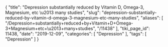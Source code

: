 {
    "title": "Depression substantially reduced by Vitamin D, Omega-3, Magnesium, etc \u2013 many studies",
    "slug": "depression-substantially-reduced-by-vitamin-d-omega-3-magnesium-etc-many-studies",
    "aliases": [
        "/Depression+substantially+reduced+by+Vitamin+D+Omega-3+Magnesium+etc+\u2013+many+studies",
        "/11438"
    ],
    "tiki_page_id": 11438,
    "date": "2019-12-09",
    "categories": [
        "Depression"
    ],
    "tags": [
        "Depression"
    ]
}